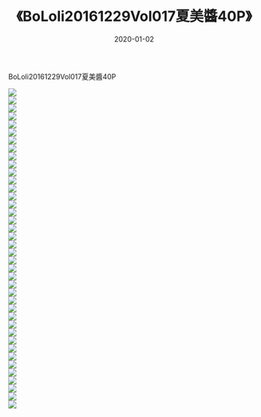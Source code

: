 ﻿---
layout: post
title:  《BoLoli20161229Vol017夏美醬40P》
date:   2020-01-02
img: http://img.660000.xyz/Sharelink/性感/2020/BoLoli20161229Vol017夏美醬40P/000.jpg
categories: [美女, 清纯, 唯美]
---

BoLoli20161229Vol017夏美醬40P

  ![](http://img.660000.xyz/Sharelink/性感/2020/BoLoli20161229Vol017夏美醬40P/001.jpg) <br> ![](http://img.660000.xyz/Sharelink/性感/2020/BoLoli20161229Vol017夏美醬40P/002.jpg) <br> ![](http://img.660000.xyz/Sharelink/性感/2020/BoLoli20161229Vol017夏美醬40P/003.jpg) <br> ![](http://img.660000.xyz/Sharelink/性感/2020/BoLoli20161229Vol017夏美醬40P/004.jpg) <br> ![](http://img.660000.xyz/Sharelink/性感/2020/BoLoli20161229Vol017夏美醬40P/005.jpg) <br> ![](http://img.660000.xyz/Sharelink/性感/2020/BoLoli20161229Vol017夏美醬40P/006.jpg) <br> ![](http://img.660000.xyz/Sharelink/性感/2020/BoLoli20161229Vol017夏美醬40P/007.jpg) <br> ![](http://img.660000.xyz/Sharelink/性感/2020/BoLoli20161229Vol017夏美醬40P/008.jpg) <br> ![](http://img.660000.xyz/Sharelink/性感/2020/BoLoli20161229Vol017夏美醬40P/009.jpg) <br> ![](http://img.660000.xyz/Sharelink/性感/2020/BoLoli20161229Vol017夏美醬40P/010.jpg) <br> ![](http://img.660000.xyz/Sharelink/性感/2020/BoLoli20161229Vol017夏美醬40P/011.jpg) <br> ![](http://img.660000.xyz/Sharelink/性感/2020/BoLoli20161229Vol017夏美醬40P/012.jpg) <br> ![](http://img.660000.xyz/Sharelink/性感/2020/BoLoli20161229Vol017夏美醬40P/013.jpg) <br> ![](http://img.660000.xyz/Sharelink/性感/2020/BoLoli20161229Vol017夏美醬40P/014.jpg) <br> ![](http://img.660000.xyz/Sharelink/性感/2020/BoLoli20161229Vol017夏美醬40P/015.jpg) <br> ![](http://img.660000.xyz/Sharelink/性感/2020/BoLoli20161229Vol017夏美醬40P/016.jpg) <br> ![](http://img.660000.xyz/Sharelink/性感/2020/BoLoli20161229Vol017夏美醬40P/017.jpg) <br> ![](http://img.660000.xyz/Sharelink/性感/2020/BoLoli20161229Vol017夏美醬40P/018.jpg) <br> ![](http://img.660000.xyz/Sharelink/性感/2020/BoLoli20161229Vol017夏美醬40P/019.jpg) <br> ![](http://img.660000.xyz/Sharelink/性感/2020/BoLoli20161229Vol017夏美醬40P/020.jpg) <br> ![](http://img.660000.xyz/Sharelink/性感/2020/BoLoli20161229Vol017夏美醬40P/021.jpg) <br> ![](http://img.660000.xyz/Sharelink/性感/2020/BoLoli20161229Vol017夏美醬40P/022.jpg) <br> ![](http://img.660000.xyz/Sharelink/性感/2020/BoLoli20161229Vol017夏美醬40P/023.jpg) <br> ![](http://img.660000.xyz/Sharelink/性感/2020/BoLoli20161229Vol017夏美醬40P/024.jpg) <br> ![](http://img.660000.xyz/Sharelink/性感/2020/BoLoli20161229Vol017夏美醬40P/025.jpg) <br> ![](http://img.660000.xyz/Sharelink/性感/2020/BoLoli20161229Vol017夏美醬40P/026.jpg) <br> ![](http://img.660000.xyz/Sharelink/性感/2020/BoLoli20161229Vol017夏美醬40P/027.jpg) <br> ![](http://img.660000.xyz/Sharelink/性感/2020/BoLoli20161229Vol017夏美醬40P/028.jpg) <br> ![](http://img.660000.xyz/Sharelink/性感/2020/BoLoli20161229Vol017夏美醬40P/029.jpg) <br> ![](http://img.660000.xyz/Sharelink/性感/2020/BoLoli20161229Vol017夏美醬40P/030.jpg) <br> ![](http://img.660000.xyz/Sharelink/性感/2020/BoLoli20161229Vol017夏美醬40P/031.jpg) <br> ![](http://img.660000.xyz/Sharelink/性感/2020/BoLoli20161229Vol017夏美醬40P/032.jpg) <br> ![](http://img.660000.xyz/Sharelink/性感/2020/BoLoli20161229Vol017夏美醬40P/033.jpg) <br> ![](http://img.660000.xyz/Sharelink/性感/2020/BoLoli20161229Vol017夏美醬40P/034.jpg) <br> ![](http://img.660000.xyz/Sharelink/性感/2020/BoLoli20161229Vol017夏美醬40P/035.jpg) <br> ![](http://img.660000.xyz/Sharelink/性感/2020/BoLoli20161229Vol017夏美醬40P/036.jpg) <br> ![](http://img.660000.xyz/Sharelink/性感/2020/BoLoli20161229Vol017夏美醬40P/037.jpg) <br> ![](http://img.660000.xyz/Sharelink/性感/2020/BoLoli20161229Vol017夏美醬40P/038.jpg) <br> ![](http://img.660000.xyz/Sharelink/性感/2020/BoLoli20161229Vol017夏美醬40P/039.jpg) <br> ![](http://img.660000.xyz/Sharelink/性感/2020/BoLoli20161229Vol017夏美醬40P/040.jpg) <br>